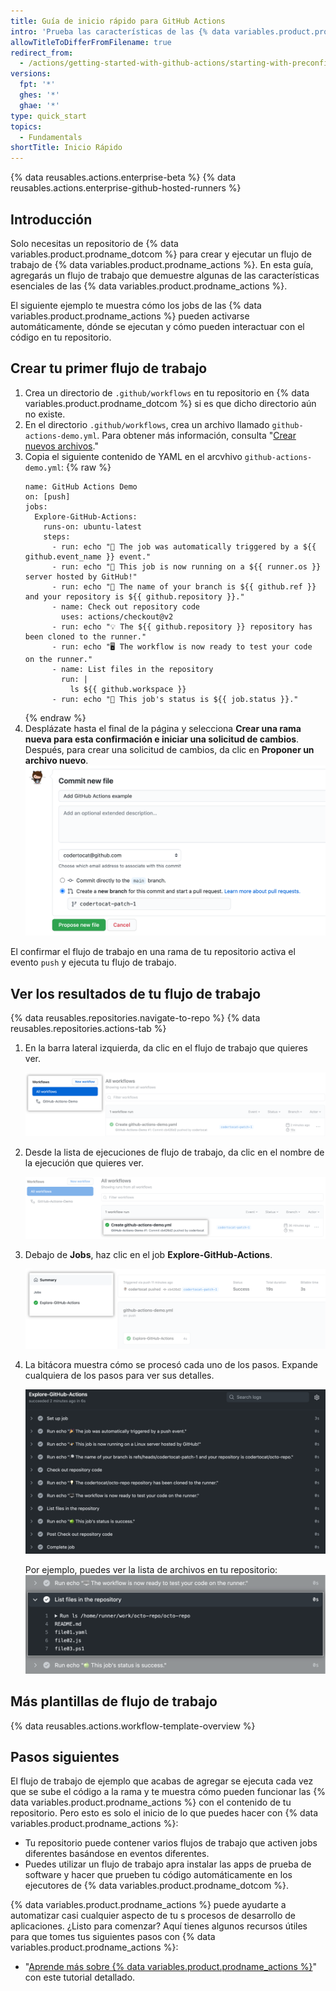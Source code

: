```yaml
---
title: Guía de inicio rápido para GitHub Actions
intro: 'Prueba las características de las {% data variables.product.prodname_actions %} en 5 minutos o menos.'
allowTitleToDifferFromFilename: true
redirect_from:
  - /actions/getting-started-with-github-actions/starting-with-preconfigured-workflow-templates
versions:
  fpt: '*'
  ghes: '*'
  ghae: '*'
type: quick_start
topics:
  - Fundamentals
shortTitle: Inicio Rápido
---
```


{% data reusables.actions.enterprise-beta %}
{% data reusables.actions.enterprise-github-hosted-runners %}

## Introducción

Solo necesitas un repositorio de {% data variables.product.prodname_dotcom %} para crear y ejecutar un flujo de trabajo de {% data variables.product.prodname_actions %}. En esta guía, agregarás un flujo de trabajo que demuestre algunas de las características esenciales de las {% data variables.product.prodname_actions %}.

El siguiente ejemplo te muestra cómo los jobs de las {% data variables.product.prodname_actions %} pueden activarse automáticamente, dónde se ejecutan y cómo pueden interactuar con el código en tu repositorio.

## Crear tu primer flujo de trabajo

1. Crea un directorio de `.github/workflows` en tu repositorio en {% data variables.product.prodname_dotcom %} si es que dicho directorio aún no existe.
2. En el directorio `.github/workflows`, crea un archivo llamado `github-actions-demo.yml`. Para obtener más información, consulta "[Crear nuevos archivos](/github/managing-files-in-a-repository/creating-new-files)."
3. Copia el siguiente contenido de YAML en el arcvhivo `github-actions-demo.yml`:
    {% raw %}
    ```yaml{:copy}
    name: GitHub Actions Demo
    on: [push]
    jobs:
      Explore-GitHub-Actions:
        runs-on: ubuntu-latest
        steps:
          - run: echo "🎉 The job was automatically triggered by a ${{ github.event_name }} event."
          - run: echo "🐧 This job is now running on a ${{ runner.os }} server hosted by GitHub!"
          - run: echo "🔎 The name of your branch is ${{ github.ref }} and your repository is ${{ github.repository }}."
          - name: Check out repository code
            uses: actions/checkout@v2
          - run: echo "💡 The ${{ github.repository }} repository has been cloned to the runner."
          - run: echo "🖥️ The workflow is now ready to test your code on the runner."
          - name: List files in the repository
            run: |
              ls ${{ github.workspace }}
          - run: echo "🍏 This job's status is ${{ job.status }}."

    ```
    {% endraw %}
3. Desplázate hasta el final de la página y selecciona **Crear una rama nueva para esta confirmación e iniciar una solicitud de cambios**. Después, para crear una solicitud de cambios, da clic en **Proponer un archivo nuevo**. ![Archivo de flujo de trabajo de la confirmación](/assets/images/help/repository/actions-quickstart-commit-new-file.png)

El confirmar el flujo de trabajo en una rama de tu repositorio activa el evento `push` y ejecuta tu flujo de trabajo.

## Ver los resultados de tu flujo de trabajo

{% data reusables.repositories.navigate-to-repo %}
{% data reusables.repositories.actions-tab %}
1. En la barra lateral izquierda, da clic en el flujo de trabajo que quieres ver.

   ![Lista de flujos de trabajo en la barra lateral izquierda](/assets/images/help/repository/actions-quickstart-workflow-sidebar.png)
1. Desde la lista de ejecuciones de flujo de trabajo, da clic en el nombre de la ejecución que quieres ver.

   ![Nombre de la ejecución de flujo de trabajo](/assets/images/help/repository/actions-quickstart-run-name.png)
1. Debajo de **Jobs**, haz clic en el job **Explore-GitHub-Actions**.

   ![Ubicar un job](/assets/images/help/repository/actions-quickstart-job.png)
1. La bitácora muestra cómo se procesó cada uno de los pasos. Expande cualquiera de los pasos para ver sus detalles.

   ![Resultados del flujo de trabajo de ejemplo](/assets/images/help/repository/actions-quickstart-logs.png)

   Por ejemplo, puedes ver la lista de archivos en tu repositorio: ![Detalle de la acción de ejemplo](/assets/images/help/repository/actions-quickstart-log-detail.png)

## Más plantillas de flujo de trabajo

{% data reusables.actions.workflow-template-overview %}

## Pasos siguientes

El flujo de trabajo de ejemplo que acabas de agregar se ejecuta cada vez que se sube el código a la rama y te muestra cómo pueden funcionar las {% data variables.product.prodname_actions %} con el contenido de tu repositorio. Pero esto es solo el inicio de lo que puedes hacer con {% data variables.product.prodname_actions %}:

- Tu repositorio puede contener varios flujos de trabajo que activen jobs diferentes basándose en eventos diferentes.
- Puedes utilizar un flujo de trabajo apra instalar las apps de prueba de software y hacer que prueben tu código automáticamente en los ejecutores de {% data variables.product.prodname_dotcom %}.

{% data variables.product.prodname_actions %} puede ayudarte a automatizar casi cualquier aspecto de tu s procesos de desarrollo de aplicaciones. ¿Listo para comenzar? Aquí tienes algunos recursos útiles para que tomes tus siguientes pasos con {% data variables.product.prodname_actions %}:

- "[Aprende más sobre {% data variables.product.prodname_actions %}](/actions/learn-github-actions)" con este tutorial detallado.
